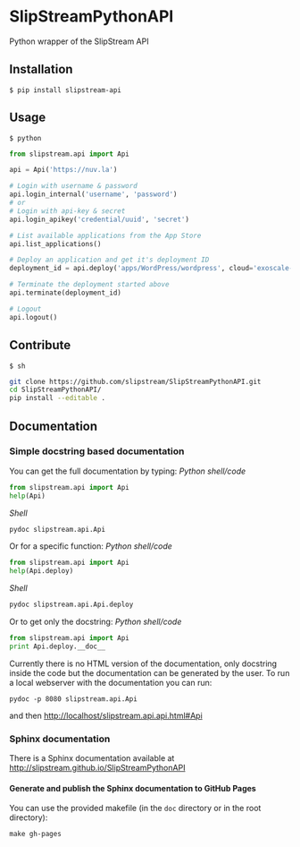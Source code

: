 # SlipStreamPythonAPI

Python wrapper of the SlipStream API

## Installation
  `$ pip install slipstream-api`

## Usage
  `$ python`
  ```python
  from slipstream.api import Api
  
  api = Api('https://nuv.la')
  
  # Login with username & password
  api.login_internal('username', 'password')
  # or
  # Login with api-key & secret
  api.login_apikey('credential/uuid', 'secret')
  
  # List available applications from the App Store
  api.list_applications()
  
  # Deploy an application and get it's deployment ID
  deployment_id = api.deploy('apps/WordPress/wordpress', cloud='exoscale-ch-gva')

  # Terminate the deployment started above
  api.terminate(deployment_id)

  # Logout
  api.logout()
  ```

## Contribute
  `$ sh`
  ```sh
  git clone https://github.com/slipstream/SlipStreamPythonAPI.git
  cd SlipStreamPythonAPI/
  pip install --editable .
  ```
  
## Documentation
### Simple docstring based documentation
You can get the full documentation by typing:
_Python shell/code_
```python
from slipstream.api import Api
help(Api)
```
_Shell_
```bash
pydoc slipstream.api.Api
```

Or for a specific function:
_Python shell/code_
```python
from slipstream.api import Api
help(Api.deploy)
```
_Shell_
```bash
pydoc slipstream.api.Api.deploy
```

Or to get only the docstring:
_Python shell/code_
```python
from slipstream.api import Api
print Api.deploy.__doc__
```

Currently there is no HTML version of the documentation, only docstring inside the code but the documentation can be generated by the user. 
To run a local webserver with the documentation you can run:
```shell
pydoc -p 8080 slipstream.api.Api
```
and then [http://localhost/slipstream.api.api.html#Api](http://localhost/slipstream.api.api.html#Api)

### Sphinx documentation
There is a Sphinx documentation available at http://slipstream.github.io/SlipStreamPythonAPI

#### Generate and publish the Sphinx documentation to GitHub Pages
You can use the provided makefile (in the `doc` directory or in the root directory):
```shell
make gh-pages
```

